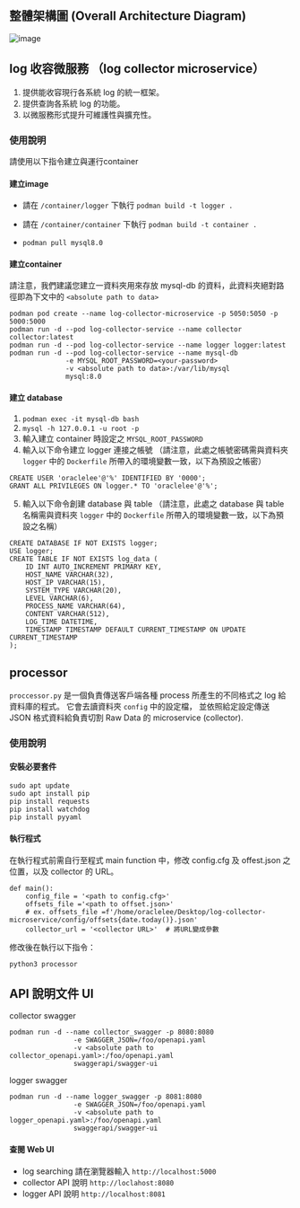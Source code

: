 ## 整體架構圖 (Overall Architecture Diagram)
![image](https://github.com/user-attachments/assets/37b8870d-2032-4425-b081-73c35eaa1a93)

## log 收容微服務 （log collector microservice）
1. 提供能收容現行各系統 log 的統一框架。
2. 提供查詢各系統 log 的功能。
3. 以微服務形式提升可維護性與擴充性。

### 使用說明

請使用以下指令建立與運行container

#### 建立image
- 請在 `/container/logger` 下執行 `podman build -t logger .`

- 請在 `/container/container` 下執行 `podman build -t container .`

- `podman pull mysql8.0`

#### 建立container
請注意，我們建議您建立一資料夾用來存放 mysql-db 的資料，此資料夾絕對路徑即為下文中的 `<absolute path to data>`
```
podman pod create --name log-collector-microservice -p 5050:5050 -p 5000:5000
podman run -d --pod log-collector-service --name collector collector:latest
podman run -d --pod log-collector-service --name logger logger:latest
podman run -d --pod log-collector-service --name mysql-db 
              -e MYSQL_ROOT_PASSWORD=<your-password> 
              -v <absolute path to data>:/var/lib/mysql 
              mysql:8.0
```

#### 建立 database
1. `podman exec -it mysql-db bash`
2. `mysql -h 127.0.0.1 -u root -p`
3. 輸入建立 container 時設定之 `MYSQL_ROOT_PASSWORD`
4. 輸入以下命令建立 logger 連接之帳號
（請注意，此處之帳號密碼需與資料夾 `logger` 中的 `Dockerfile` 所帶入的環境變數一致，以下為預設之帳密）
  ```
  CREATE USER 'oraclelee'@'%' IDENTIFIED BY '0000';
  GRANT ALL PRIVILEGES ON logger.* TO 'oraclelee'@'%';
  ```
5. 輸入以下命令創建 database 與 table
   （請注意，此處之 database 與 table 名稱需與資料夾 `logger` 中的 `Dockerfile` 所帶入的環境變數一致，以下為預設之名稱）
  ```
  CREATE DATABASE IF NOT EXISTS logger;
  USE logger;
  CREATE TABLE IF NOT EXISTS log_data (
      ID INT AUTO_INCREMENT PRIMARY KEY,
      HOST_NAME VARCHAR(32),
      HOST_IP VARCHAR(15),
      SYSTEM_TYPE VARCHAR(20),
      LEVEL VARCHAR(6),
      PROCESS_NAME VARCHAR(64),
      CONTENT VARCHAR(512),
      LOG_TIME DATETIME,
      TIMESTAMP TIMESTAMP DEFAULT CURRENT_TIMESTAMP ON UPDATE CURRENT_TIMESTAMP
  );
  ```

## processor

`proccessor.py` 是一個負責傳送客戶端各種 process 所產生的不同格式之 log 給資料庫的程式。
它會去讀資料夾 `config` 中的設定檔， 並依照給定設定傳送 JSON 格式資料給負責切割 Raw Data 的 microservice (collector).

### 使用說明

#### 安裝必要套件
```
sudo apt update
sudo apt install pip
pip install requests
pip install watchdog
pip install pyyaml
```
#### 執行程式

在執行程式前需自行至程式 main function 中，修改 config.cfg 及 offest.json 之位置，以及 collector 的 URL。
```python3
def main():
    config_file = '<path to config.cfg>'
    offsets_file ='<path to offset.json>'
    # ex. offsets_file =f'/home/oraclelee/Desktop/log-collector-microservice/config/offsets{date.today()}.json'
    collector_url = '<collector URL>'  # 將URL變成參數
```

修改後在執行以下指令：

`python3 processor`


## API 說明文件 UI
collector swagger
```
podman run -d --name collector_swagger -p 8080:8080 
                -e SWAGGER_JSON=/foo/openapi.yaml 
                -v <absolute path to collector_openapi.yaml>:/foo/openapi.yaml 
                swaggerapi/swagger-ui
```
logger swagger 
```
podman run -d --name logger_swagger -p 8081:8080 
                -e SWAGGER_JSON=/foo/openapi.yaml 
                -v <absolute path to logger_openapi.yaml>:/foo/openapi.yaml 
                swaggerapi/swagger-ui
```
#### 查閱 Web UI
- log searching  請在瀏覽器輸入
`http://localhost:5000`
- collector API 說明
`http://loclahost:8080`
- logger API 說明
`http://localhost:8081`
